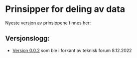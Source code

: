 # Prinsipper for deling av data

Nyeste versjon av prinsippene finnes her:

## Versjonslogg:
* [Versjon 0.0.2](https://github.com/entur/datarepresentasjon/blob/0.0.2/prinsipper_for_deling_av_data/overordnede_prinsipper.md) som ble i forkant av teknisk forum 8.12.2022
